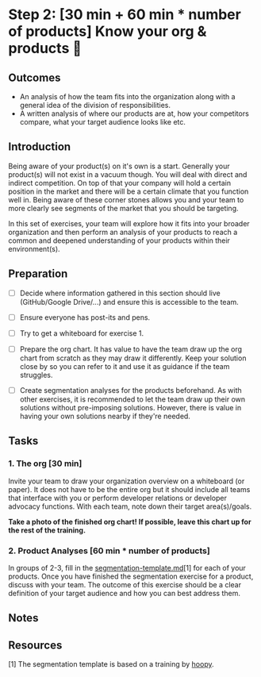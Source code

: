 # Step 2: [30 min + 60 min * number of products] Know your org & products 🧐

## Outcomes

- An analysis of how the team fits into the organization along with a general idea of the division of responsibilities.
- A written analysis of where our products are at, how your competitors compare, what your target audience looks like etc.

## Introduction

Being aware of your product(s) on it's own is a start. Generally your product(s) will not exist in a vacuum though. You will deal with direct and indirect competition. On top of that your company will hold a certain position in the market and there will be a certain climate that you function well in. Being aware of these corner stones allows you and your team to more clearly see segments of the market that you should be targeting.

In this set of exercises, your team will explore how it fits into your broader organization and then perform an analysis of your products to reach a common and deepened understanding of your products within their environment(s).

## Preparation

- [ ] Decide where information gathered in this section should live (GitHub/Google Drive/...) and ensure this is accessible to the team.
- [ ] Ensure everyone has post-its and pens.
- [ ] Try to get a whiteboard for exercise 1.
- [ ] Prepare the org chart. It has value to have the team draw up the org chart from scratch as they may draw it differently. Keep your solution close by so you can refer to it and use it as guidance if the team struggles.
- [ ] Create segmentation analyses for the products beforehand. As with other exercises, it is recommended to let the team draw up their own solutions without pre-imposing solutions. However, there is value in having your own solutions nearby if they're needed.


## Tasks

### 1. The org [30 min]

Invite your team to draw your organization overview on a whiteboard (or paper). It does not have to be the entire org but it should include all teams that interface with you or perform developer relations or developer advocacy functions. With each team, note down their target area(s)/goals.

**Take a photo of the finished org chart! If possible, leave this chart up for the rest of the training.**

### 2. Product Analyses [60 min * number of products]

In groups of 2-3, fill in the [segmentation-template.md](segmentation-template.md)[1] for each of your products. Once you have finished the segmentation exercise for a product, discuss with your team. The outcome of this exercise should be a clear definition of your target audience and how you can best address them.

## Notes

## Resources

[1] The segmentation template is based on a training by [hoopy](https://hoopy.io/).
